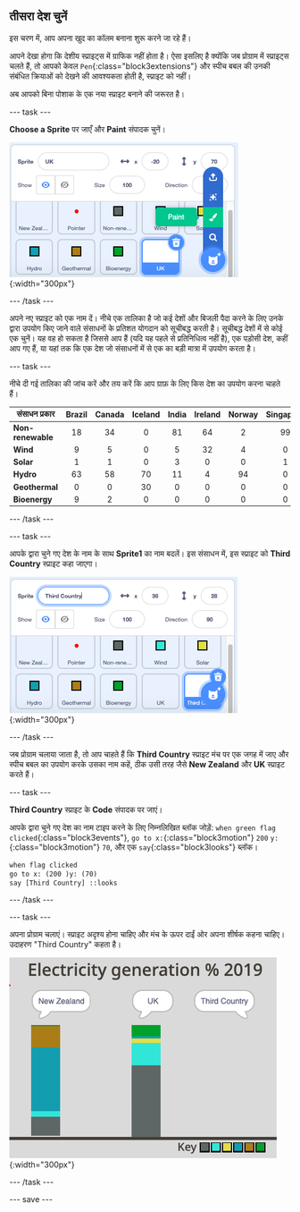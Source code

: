 ## तीसरा देश चुनें

इस चरण में, आप अपना खुद का कॉलम बनाना शुरू करने जा रहे हैं।

आपने देखा होगा कि देशीय स्प्राइट्स में ग्राफिक नहीं होता है। ऐसा इसलिए है क्योंकि जब प्रोग्राम में स्प्राइट्स चलते हैं, तो आपको केवल `Pen`{:class="block3extensions"} और स्पीच बबल की उनकी संबंधित क्रियाओं को देखने की आवश्यकता होती है, स्प्राइट को नहीं।

अब आपको बिना पोशाक के एक नया स्प्राइट बनाने की जरूरत है।

--- task ---

**Choose a Sprite** पर जाएँ और **Paint** संपादक चुनें।

![स्प्राइट पेंट टूल दिखाती हुई छवि](images/electricity-paint-editor.png){:width="300px"}

--- /task ---

अपने नए स्प्राइट को एक नाम दें। नीचे एक तालिका है जो कई देशों और बिजली पैदा करने के लिए उनके द्वारा उपयोग किए जाने वाले संसाधनों के प्रतिशत योगदान को सूचीबद्ध करती है। सूचीबद्ध देशों में से कोई एक चुनें। यह वह हो सकता है जिससे आप हैं (यदि यह पहले से प्रतिनिधित्व नहीं है), एक पड़ोसी देश, कहीं आप गए हैं, या यहां तक कि एक देश जो संसाधनों में से एक का बड़ी मात्रा में उपयोग करता है।

--- task ---

नीचे दी गई तालिका की जांच करें और तय करें कि आप ग्राफ़ के लिए किस देश का उपयोग करना चाहते हैं।

संसाधन प्रकार | Brazil | Canada | Iceland | India | Ireland | Norway | Singapore | S.Africa | USA |
| --- | :---: | :---: | :---: | :---: | :---: | :---: | :---: | :---: | :---: |
**Non-renewable** | 18 | 34 | 0 | 81 | 64 | 2 | 99 | 94 | 83 |
**Wind** | 9 | 5 | 0 | 5 | 32 | 4 | 0 | 3 | 7 |
**Solar** | 1 | 1 | 0 | 3 | 0 | 0 | 1 | 1 | 2 |
**Hydro** | 63 | 58 | 70 | 11 | 4 | 94 | 0 | 2 | 7 |
**Geothermal** | 0 | 0 | 30 | 0 | 0 | 0 | 0 | 0 | 0 |
**Bioenergy** | 9 | 2 | 0 | 0 | 0 | 0 | 0 | 0 | 1 |

--- /task ---

--- task ---

आपके द्वारा चुने गए देश के नाम के साथ **Sprite1** का नाम बदलें। इस संसाधन में, इस स्प्राइट को **Third Country** स्प्राइट कहा जाएगा।

![नाम बदलें Sprite1 दिखाती हुई छवि](images/electricity-rename-Sprite1.png){:width="300px"}

--- /task ---

जब प्रोग्राम चलाया जाता है, तो आप चाहते हैं कि **Third Country** स्प्राइट मंच पर एक जगह में जाए और स्पीच बबल का उपयोग करके उसका नाम कहें, ठीक उसी तरह जैसे **New Zealand** और **UK** स्प्राइट करते हैं।

--- task ---

**Third Country** स्प्राइट के **Code** संपादक पर जाएं।

आपके द्वारा चुने गए देश का नाम टाइप करने के लिए निम्नलिखित ब्लॉक जोड़ें: `when green flag clicked`{:class="block3events"}, `go to x:`{:class="block3motion"} `200` `y:`{:class="block3motion"} `70`, और एक `say`{:class="block3looks"} ब्लॉक।

```blocks3
when flag clicked
go to x: (200 )y: (70)
say [Third Country] ::looks
```

--- /task ---

--- task ---

अपना प्रोग्राम चलाएं। स्प्राइट अदृश्य होना चाहिए और मंच के ऊपर दाईं ओर अपना शीर्षक कहना चाहिए। उदाहरण "Third Country" कहता है।

![Third Country बोलो दिखाती हुई छवि](images/electricity-say-3rdCountry.png){:width="300px"}

--- /task ---

--- save ---
